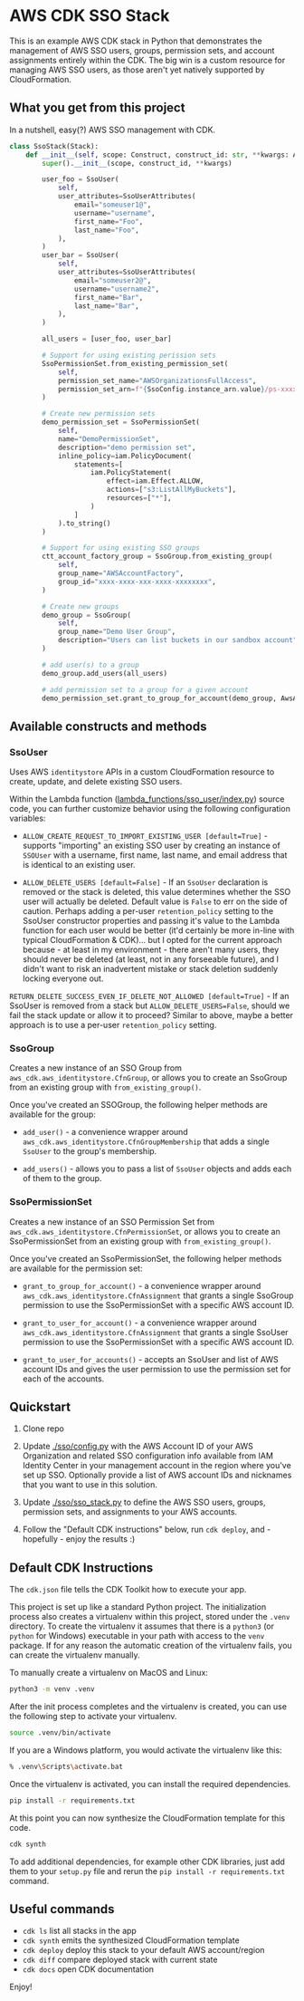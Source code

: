 # AWS CDK SSO Stack

This is an example AWS CDK stack in Python that demonstrates the management of AWS SSO users, groups, permission sets, and account assignments entirely within the CDK. The big win is a custom resource for managing AWS SSO users, as those aren't yet natively supported by CloudFormation.

## What you get from this project

In a nutshell, easy(?) AWS SSO management with CDK.

```py
class SsoStack(Stack):
    def __init__(self, scope: Construct, construct_id: str, **kwargs: Any) -> None:
        super().__init__(scope, construct_id, **kwargs)

        user_foo = SsoUser(
            self,
            user_attributes=SsoUserAttributes(
                email="someuser1@",
                username="username",
                first_name="Foo",
                last_name="Foo",
            ),
        )
        user_bar = SsoUser(
            self,
            user_attributes=SsoUserAttributes(
                email="someuser2@",
                username="username2",
                first_name="Bar",
                last_name="Bar",
            ),
        )

        all_users = [user_foo, user_bar]

        # Support for using existing perission sets
        SsoPermissionSet.from_existing_permission_set(
            self,
            permission_set_name="AWSOrganizationsFullAccess",
            permission_set_arn=f"{SsoConfig.instance_arn.value}/ps-xxxxxxxxxxxxxx",
        )

        # Create new permission sets
        demo_permission_set = SsoPermissionSet(
            self,
            name="DemoPermissionSet",
            description="demo permission set",
            inline_policy=iam.PolicyDocument(
                statements=[
                    iam.PolicyStatement(
                        effect=iam.Effect.ALLOW,
                        actions=["s3:ListAllMyBuckets"],
                        resources=["*"],
                    )
                ]
            ).to_string()
        )

        # Support for using existing SSO groups
        ctt_account_factory_group = SsoGroup.from_existing_group(
            self,
            group_name="AWSAccountFactory",
            group_id="xxxx-xxxx-xxx-xxxx-xxxxxxxx",
        )

        # Create new groups
        demo_group = SsoGroup(
            self,
            group_name="Demo User Group",
            description="Users can list buckets in our sandbox account",
        )

        # add user(s) to a group
        demo_group.add_users(all_users)

        # add permission set to a group for a given account
        demo_permission_set.grant_to_group_for_account(demo_group, AwsAccounts.SANDBOX.value)
```

## Available constructs and methods

### SsoUser

Uses AWS `identitystore` APIs in a custom CloudFormation resource to create, update, and delete existing SSO users.

Within the Lambda function ([lambda_functions/sso_user/index.py](sso/constructs/lambda_functions/sso_user/index.py)) source code, you can further customize behavior using the following configuration variables:

- `ALLOW_CREATE_REQUEST_TO_IMPORT_EXISTING_USER [default=True]` - supports "importing" an existing SSO user by creating an instance of `SSOUser` with a username, first name, last name, and email address that is identical to an existing user.

- `ALLOW_DELETE_USERS [default=False]` - If an `SsoUser` declaration is removed or the stack is deleted, this value determines whether the SSO user will actually be deleted. Default value is `False` to err on the side of caution. Perhaps adding a per-user `retention_policy` setting to the SsoUser constructor properties and passing it's value to the Lambda function for each user would be better (it'd certainly be more in-line with typical CloudFormation & CDK)... but I opted for the current approach because - at least in my environment - there aren't many users, they should never be deleted (at least, not in any forseeable future), and I didn't want to risk an inadvertent mistake or stack deletion suddenly locking everyone out.

`RETURN_DELETE_SUCCESS_EVEN_IF_DELETE_NOT_ALLOWED [default=True]` - If an SsoUser is removed from a stack but `ALLOW_DELETE_USERS=False`, should we fail the stack update or allow it to proceed? Similar to above, maybe a better approach is to use a per-user `retention_policy` setting.

### SsoGroup

Creates a new instance of an SSO Group from `aws_cdk.aws_identitystore.CfnGroup`, or allows you to create an SsoGroup from an existing group with `from_existing_group()`.

Once you've created an SSOGroup, the following helper methods are available for the group:

- `add_user()` - a convenience wrapper around `aws_cdk.aws_identitystore.CfnGroupMembership` that adds a single `SsoUser` to the group's membership.

- `add_users()` - allows you to pass a list of `SsoUser` objects and adds each of them to the group.

### SsoPermissionSet

Creates a new instance of an SSO Permission Set from `aws_cdk.aws_identitystore.CfnPermissionSet`, or allows you to create an SsoPermissionSet from an existing group with `from_existing_group()`.

Once you've created an SsoPermissionSet, the following helper methods are available for the permission set:

- `grant_to_group_for_account()` - a convenience wrapper around `aws_cdk.aws_identitystore.CfnAssignment` that grants a single SsoGroup permission to use the SsoPermissionSet with a specific AWS account ID.

- `grant_to_user_for_account()` - a convenience wrapper around `aws_cdk.aws_identitystore.CfnAssignment` that grants a single SsoUser permission to use the SsoPermissionSet with a specific AWS account ID.

- `grant_to_user_for_accounts()` - accepts an SsoUser and list of AWS account IDs and gives the user permission to use the permission set for each of the accounts.

## Quickstart

1. Clone repo

2. Update [./sso/config.py](./sso/config.py) with the AWS Account ID of your AWS Organization and related SSO configuration info available from IAM Identity Center in your management account in the region where you've set up SSO. Optionally provide a list of AWS account IDs and nicknames that you want to use in this solution.

3. Update [./sso/sso_stack.py](./sso/sso_stack.py) to define the AWS SSO users, groups, permission sets, and assignments to your AWS accounts.

4. Follow the "Default CDK instructions" below, run `cdk deploy`, and - hopefully - enjoy the results :)

## Default CDK Instructions

The `cdk.json` file tells the CDK Toolkit how to execute your app.

This project is set up like a standard Python project. The initialization
process also creates a virtualenv within this project, stored under the `.venv`
directory. To create the virtualenv it assumes that there is a `python3`
(or `python` for Windows) executable in your path with access to the `venv`
package. If for any reason the automatic creation of the virtualenv fails,
you can create the virtualenv manually.

To manually create a virtualenv on MacOS and Linux:

```sh
python3 -m venv .venv
```

After the init process completes and the virtualenv is created, you can use the following
step to activate your virtualenv.

```sh
source .venv/bin/activate
```

If you are a Windows platform, you would activate the virtualenv like this:

```sh
% .venv\Scripts\activate.bat
```

Once the virtualenv is activated, you can install the required dependencies.

```sh
pip install -r requirements.txt
```

At this point you can now synthesize the CloudFormation template for this code.

```sh
cdk synth
```

To add additional dependencies, for example other CDK libraries, just add
them to your `setup.py` file and rerun the `pip install -r requirements.txt`
command.

## Useful commands

- `cdk ls` list all stacks in the app
- `cdk synth` emits the synthesized CloudFormation template
- `cdk deploy` deploy this stack to your default AWS account/region
- `cdk diff` compare deployed stack with current state
- `cdk docs` open CDK documentation

Enjoy!
